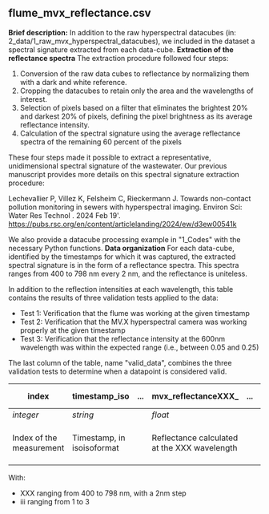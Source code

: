 
## flume_mvx_reflectance.csv
**Brief description:**
In addition to the raw hyperspectral datacubes (in: 2_data/1_raw_mvx_hyperspectral_datacubes), we included in the dataset a spectral signature extracted from each data-cube. 
**Extraction of the reflectance spectra**
The extraction procedure followed four steps: 

 1. Conversion of the raw data cubes to reflectance by normalizing them with a dark and white reference.
 2. Cropping the datacubes to retain only the area and the wavelengths of interest.
 3. Selection of pixels based on a filter that eliminates the brightest 20% and darkest 20% of pixels, defining the pixel brightness as its average reflectance intensity.
 4. Calculation of the spectral signature using the average reflectance spectra of the remaining 60 percent of the pixels

These four steps made it possible to extract a representative, unidimensional spectral signature of the wastewater. Our previous manuscript provides more details on this spectral signature extraction procedure:

Lechevallier P, Villez K, Felsheim C, Rieckermann J. Towards non-contact pollution monitoring in sewers with hyperspectral imaging. Environ Sci: Water Res Technol . 2024 Feb 19'. https://pubs.rsc.org/en/content/articlelanding/2024/ew/d3ew00541k

We also provide a datacube processing example in "1_Codes" with the necessary Python functions.
**Data organization**
For each data-cube, identified by the timestamps for which it was captured, the extracted spectral signature is in the form of a reflectance spectra. This spectra ranges from 400 to 798 nm every 2 nm, and the reflectance is uniteless. 

In addition to the reflection intensities at each wavelength, this table contains the results of three validation tests applied to the data: 

 - Test 1: Verification that the flume was working at the given timestamp
 - Test 2: Verification that the MV.X hyperspectral camera was working properly at the given timestamp
 - Test 3: Verification that the reflectance intensity at the 600nm wavelength was within the expected range (i.e., between 0.05 and 0.25)

The last column of the table, name "valid_data", combines the three validation tests to determine when a datapoint is considered valid.

| index | timestamp_iso | ... | mvx_reflectanceXXX_| ... | data_validations_test iii | ... | valid_data |
|--|--|--|--|--|--|--|--|
| *integer* | *string* |  | *float* | | *0/1* | | *0/1* |
| Index of the measurement | Timestamp, in isoisoformat | |Reflectance calculated at the XXX wavelength | | Validation test iii | | 1 if the data is considered valid|

With:

 - XXX ranging from 400 to 798 nm, with a 2nm step
 - iii ranging from 1 to 3
